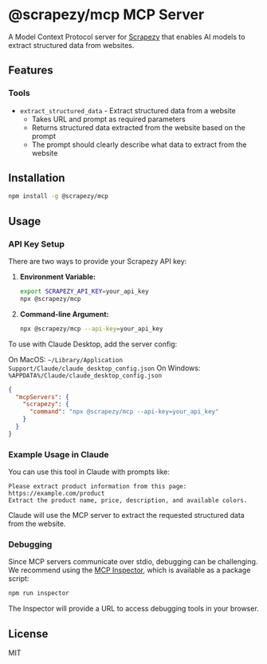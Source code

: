 # @scrapezy/mcp MCP Server

A Model Context Protocol server for [Scrapezy](https://scrapezy.com) that enables AI models to extract structured data from websites.

## Features

### Tools
- `extract_structured_data` - Extract structured data from a website
  - Takes URL and prompt as required parameters
  - Returns structured data extracted from the website based on the prompt
  - The prompt should clearly describe what data to extract from the website

## Installation

```bash
npm install -g @scrapezy/mcp
```

## Usage

### API Key Setup

There are two ways to provide your Scrapezy API key:

1. **Environment Variable:**
   ```bash
   export SCRAPEZY_API_KEY=your_api_key
   npx @scrapezy/mcp
   ```

2. **Command-line Argument:**
   ```bash
   npx @scrapezy/mcp --api-key=your_api_key
   ```

To use with Claude Desktop, add the server config:

On MacOS: `~/Library/Application Support/Claude/claude_desktop_config.json`
On Windows: `%APPDATA%/Claude/claude_desktop_config.json`

```json
{
  "mcpServers": {
    "scrapezy": {
      "command": "npx @scrapezy/mcp --api-key=your_api_key"
    }
  }
}
```

### Example Usage in Claude

You can use this tool in Claude with prompts like:

```
Please extract product information from this page: https://example.com/product
Extract the product name, price, description, and available colors.
```

Claude will use the MCP server to extract the requested structured data from the website.

### Debugging

Since MCP servers communicate over stdio, debugging can be challenging. We recommend using the [MCP Inspector](https://github.com/modelcontextprotocol/inspector), which is available as a package script:

```bash
npm run inspector
```

The Inspector will provide a URL to access debugging tools in your browser.

## License

MIT
